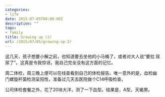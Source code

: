 ```yaml
---
categories:
- life
date: 2015-07-05T00:00:00Z
description: ""
tags:
- family
title: Growing up (2)
url: /2015/07/05/growing-up-2/
---
```



这几天，孩子想要小解之前，也知道要去坐他的小马桶了，或者对大人说“要拉
尿尿了”。这真是令我惊讶。我自己完全没有这方面的记忆。

周二体检，周三晚上便可以在线查看到自己的体检报告。唯一意外的是，血检幽
门螺旋杆菌检测呈阳性，准备过几天去医院做个C14呼吸检查。

公司体检套餐之外，花了20块大洋，测了一下血型。结果是，A型，天蝎男。

